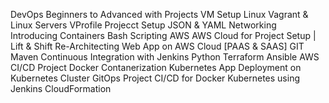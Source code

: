 DevOps Beginners to Advanced with Projects
VM Setup 
Linux 
Vagrant & Linux Servers
VProfile Projecct Setup
JSON & YAML
Networking
Introducing Containers
Bash Scripting
AWS
AWS Cloud for Project Setup | Lift & Shift
Re-Architecting Web App on AWS Cloud [PAAS & SAAS]
GIT
Maven
Continuous Integration with Jenkins
Python
Terraform
Ansible
AWS CI/CD Project
Docker
Contanerization
Kubernetes
App Deployment on Kubernetes Cluster
GitOps Project
CI/CD for Docker Kubernetes using Jenkins
CloudFormation
